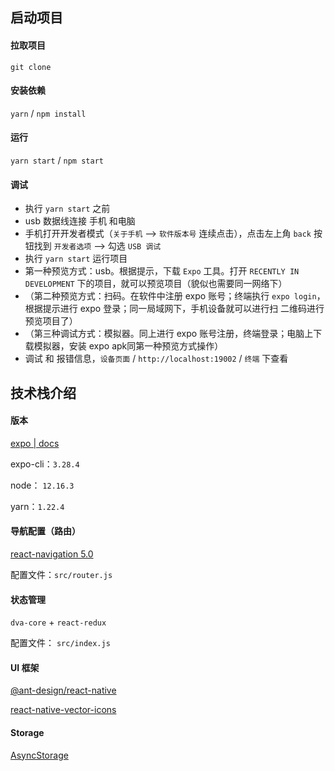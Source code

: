 ## 启动项目

#### 拉取项目

`git clone`

#### 安装依赖

`yarn` / `npm install`

#### 运行

`yarn start` / `npm start`

#### 调试

- 执行 `yarn start` 之前
- usb 数据线连接 手机 和电脑
- 手机打开开发者模式（`关于手机` --> `软件版本号` 连续点击），点击左上角 `back` 按钮找到 `开发者选项` --> 勾选 `USB 调试`
- 执行 `yarn start` 运行项目
- 第一种预览方式：usb。根据提示，下载 `Expo` 工具。打开 `RECENTLY IN DEVELOPMENT` 下的项目，就可以预览项目（貌似也需要同一网络下）
- （第二种预览方式：扫码。在软件中注册 expo 账号；终端执行 `expo login`，根据提示进行 expo 登录；同一局域网下，手机设备就可以进行扫 二维码进行预览项目了）
- （第三种调试方式：模拟器。同上进行 expo 账号注册，终端登录；电脑上下载模拟器，安装 expo apk同第一种预览方式操作）
- 调试 和 报错信息，`设备页面` / `http://localhost:19002` / `终端` 下查看


## 技术栈介绍

#### 版本

[expo | docs](https://docs.expo.io/)

expo-cli：`3.28.4`

node： `12.16.3`

yarn：`1.22.4`

#### 导航配置（路由）

[react-navigation 5.0](https://reactnavigation.org/docs/getting-started)

配置文件：`src/router.js`

#### 状态管理

`dva-core` + `react-redux`

配置文件： `src/index.js`

#### UI 框架

[@ant-design/react-native](https://rn.mobile.ant.design/components/button-cn/)

[react-native-vector-icons](https://oblador.github.io/react-native-vector-icons/)

#### Storage

[AsyncStorage](https://react-native-async-storage.github.io/async-storage/docs/usage)